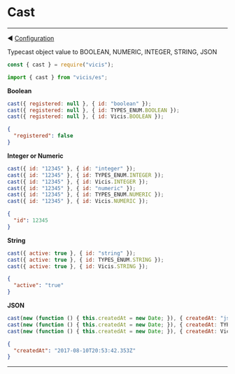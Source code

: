 # Cast

----------

◀ [Configuration](Configuration.md)

Typecast object value to BOOLEAN, NUMERIC, INTEGER, STRING, JSON

```js
const { cast } = require("vicis");
```

```js
import { cast } from "vicis/es";
```

**Boolean**

```js
cast({ registered: null }, { id: "boolean" });
cast({ registered: null }, { id: TYPES_ENUM.BOOLEAN });
cast({ registered: null }, { id: Vicis.BOOLEAN });
```

```json
{
  "registered": false
}
```

**Integer or Numeric**

```js
cast({ id: "12345" }, { id: "integer" });
cast({ id: "12345" }, { id: TYPES_ENUM.INTEGER });
cast({ id: "12345" }, { id: Vicis.INTEGER });
cast({ id: "12345" }, { id: "numeric" });
cast({ id: "12345" }, { id: TYPES_ENUM.NUMERIC });
cast({ id: "12345" }, { id: Vicis.NUMERIC });
```

```json
{
  "id": 12345
}
```

**String**

```js
cast({ active: true }, { id: "string" });
cast({ active: true }, { id: TYPES_ENUM.STRING });
cast({ active: true }, { id: Vicis.STRING });
```

```json
{
  "active": "true"
}
```

**JSON**

```js
cast(new (function () { this.createdAt = new Date; }), { createdAt: "json" });
cast(new (function () { this.createdAt = new Date; }), { createdAt: TYPES_ENUM.JSON });
cast(new (function () { this.createdAt = new Date; }), { createdAt: Vicis.JSON });
```

```json
{
  "createdAt": "2017-08-10T20:53:42.353Z"
}
```

----------
